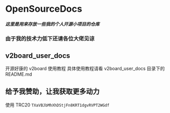 # OpenSourceDocs

##### 这里是用来存放一些我的个人开源小项目的仓库
### 由于我的技术力低下还请各位大佬见谅


## v2board_user_docs
开源好康的 v2board 使用教程
具体使用教程请看 v2board_user_docs 目录下的 README.md


## 给予我赞助，让我获取更多动力
使用 TRC20 
``` TXaVBJbMhXhDStjFn8KRT1dgvRVPT2WGdf ```
